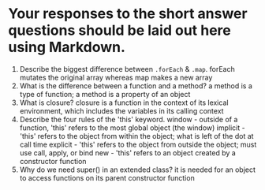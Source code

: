 # Your responses to the short answer questions should be laid out here using Markdown.
1. Describe the biggest difference between `.forEach` & `.map`.
    forEach mutates the original array whereas map makes a new array
2. What is the difference between a function and a method?
    a method is a type of function; a method is a property of an object
3. What is closure?
    closure is a function in the context of its lexical environment, which includes the variables in its calling context
4. Describe the four rules of the 'this' keyword.
    window - outside of a function, 'this' refers to the most global object (the window)
    implicit - 'this' refers to the object from within the object; what is left of the dot at call time
    explicit - 'this' refers to the object from outside the object; must use call, apply, or bind
    new - 'this' refers to an object created by a constructor function
5. Why do we need super() in an extended class?
    it is needed for an object to access functions on its parent constructor function
